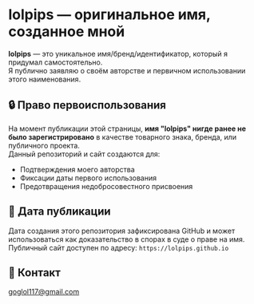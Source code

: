 # lolpips — оригинальное имя, созданное мной

**lolpips** — это уникальное имя/бренд/идентификатор, который я придумал самостоятельно.  
Я публично заявляю о своём авторстве и первичном использовании этого наименования.

## 🔒 Право первоиспользования

На момент публикации этой страницы, **имя "lolpips" нигде ранее не было зарегистрировано** в качестве товарного знака, бренда, или публичного проекта.  
Данный репозиторий и сайт создаются для:

- Подтверждения моего авторства
- Фиксации даты первого использования
- Предотвращения недобросовестного присвоения

## 📅 Дата публикации

Дата создания этого репозитория зафиксирована GitHub и может использоваться как доказательство в спорах в суде о праве на имя.  
Публичный сайт доступен по адресу: `https://lolpips.github.io`

## 📣 Контакт

goglol117@gmail.com
